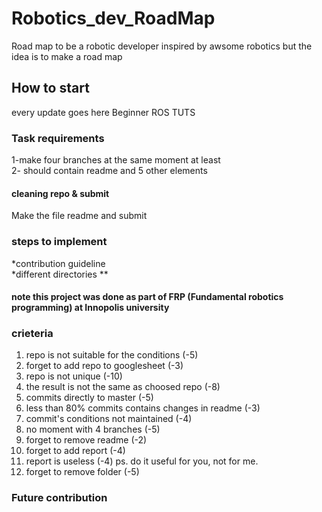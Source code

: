 # Robotics_dev_RoadMap
Road map to be a robotic developer
inspired by awsome robotics but the idea is to make a road map

## How to start
every update goes here
Beginner ROS TUTS

### Task requirements
1-make four branches at the same moment at least <br/>
2- should contain readme and 5 other elements <br/>

#### cleaning repo & submit
Make the file readme and submit

### steps to implement

*contribution guideline <br/>
*different directories
**

#### note this project was done as part of FRP (Fundamental robotics programming) at Innopolis university

### crieteria
1. repo is not suitable for the conditions (-5)
1. forget to add repo to googlesheet (-3)
1. repo is not unique (-10)
2. the result is not the same as choosed repo (-8)
2. commits directly to master (-5)
2. less than 80% commits contains changes in readme (-3)
2. commit's conditions not maintained (-4)
2. no moment with 4 branches (-5)
3. forget to remove readme (-2)
3. forget to add report (-4)
3. report is useless (-4) ps. do it useful for you, not for me.
3. forget to remove folder (-5)

### Future contribution
